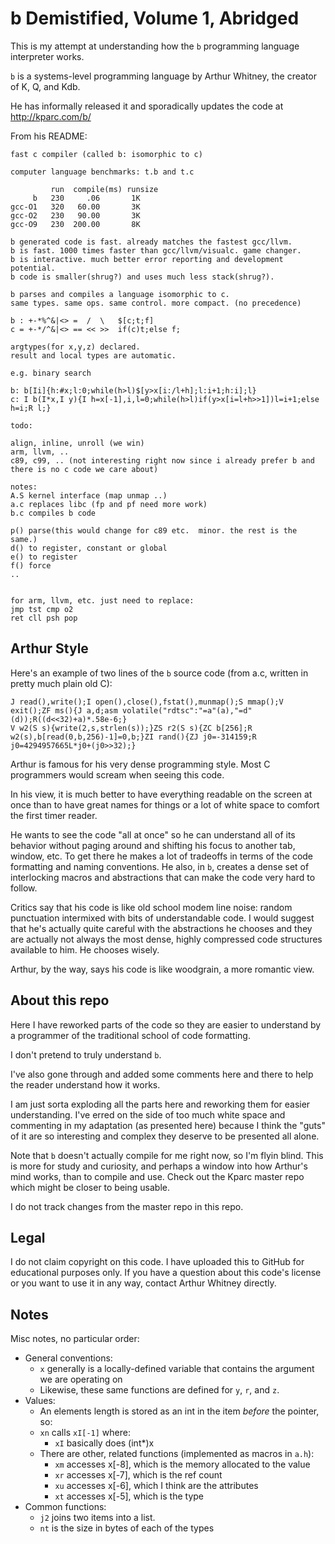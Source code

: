 b Demistified, Volume 1, Abridged
=================================

This is my attempt at understanding how the `b` programming language interpreter works.

`b` is a systems-level programming language by Arthur Whitney, the creator of K, Q, and Kdb.

He has informally released it and sporadically updates the code at http://kparc.com/b/

From his README:

```
fast c compiler (called b: isomorphic to c)

computer language benchmarks: t.b and t.c

         run  compile(ms) runsize
     b   230     .06       1K
gcc-O1   320   60.00       3K
gcc-O2   230   90.00       3K
gcc-O9   230  200.00       8K

b generated code is fast. already matches the fastest gcc/llvm.
b is fast. 1000 times faster than gcc/llvm/visualc. game changer.
b is interactive. much better error reporting and development potential.
b code is smaller(shrug?) and uses much less stack(shrug?).

b parses and compiles a language isomorphic to c. 
same types. same ops. same control. more compact. (no precedence)

b : +-*%^&|<> =  /  \   $[c;t;f]
c = +-*/^&|<> == << >>  if(c)t;else f;

argtypes(for x,y,z) declared. 
result and local types are automatic.

e.g. binary search

b: b[Ii]{h:#x;l:0;while(h>l)$[y>x[i:/l+h];l:i+1;h:i];l}
c: I b(I*x,I y){I h=x[-1],i,l=0;while(h>l)if(y>x[i=l+h>>1])l=i+1;else h=i;R l;}

todo: 

align, inline, unroll (we win)
arm, llvm, ..
c89, c99, .. (not interesting right now since i already prefer b and there is no c code we care about)

notes:
A.S kernel interface (map unmap ..)
a.c replaces libc (fp and pf need more work)
b.c compiles b code
 
p() parse(this would change for c89 etc.  minor. the rest is the same.)
d() to register, constant or global
e() to register
f() force
..


for arm, llvm, etc. just need to replace:
jmp tst cmp o2
ret cll psh pop
```

Arthur Style
---------

Here's an example of two lines of the `b` source code (from a.c, written in pretty much plain old C):

```
J read(),write();I open(),close(),fstat(),munmap();S mmap();V exit();ZF ms(){J a,d;asm volatile("rdtsc":"=a"(a),"=d"(d));R((d<<32)+a)*.58e-6;}
V w2(S s){write(2,s,strlen(s));}ZS r2(S s){ZC b[256];R w2(s),b[read(0,b,256)-1]=0,b;}ZI rand(){ZJ j0=-314159;R j0=4294957665L*j0+(j0>>32);}
```

Arthur is famous for his very dense programming style. Most C programmers would
scream when seeing this code.

In his view, it is much better to have everything readable on the screen at once than to have great
names for things or a lot of white space to comfort the first timer reader. 

He wants to see the code "all at once" so he can understand all of its behavior without paging around
and shifting his focus to another tab, window, etc. To get there he makes a lot of tradeoffs in terms 
of the code formatting and naming conventions. He also, in `b`, creates a dense set of interlocking
macros and abstractions that can make the code very hard to follow.

Critics say that his code is like old school modem line noise: random
punctuation intermixed with bits of understandable code. I would suggest that
he's actually quite careful with the abstractions he chooses and they are
actually not always the most dense, highly compressed code structures available
to him. He chooses wisely.

Arthur, by the way, says his code is like woodgrain, a more romantic view. 

About this repo
------

Here I have reworked parts of the code so they are easier to understand by a
programmer of the traditional school of code formatting.

I don't pretend to truly understand `b`. 

I've also gone through and added some comments here and there to help the reader
understand how it works.

I am just sorta exploding all the parts here and reworking them for easier
understanding. I've erred on the side of too much white space and commenting in
my adaptation (as presented here) because I think the "guts" of it are so
interesting and complex they deserve to be presented all alone.

Note that `b` doesn't actually compile for me right now, so I'm flyin blind.
This is more for study and curiosity, and perhaps a window into how Arthur's
mind works, than to compile and use. Check out the Kparc master repo which
might be closer to being usable.

I do not track changes from the master repo in this repo.

Legal
-----

I do not claim copyright on this code. I have uploaded this to GitHub for
educational purposes only. If you have a question about this code's license or
you want to use it in any way, contact Arthur Whitney directly.

Notes
-----

Misc notes, no particular order:

* General conventions:
  * `x` generally is a locally-defined variable that contains the argument we are operating on
  * Likewise, these same functions are defined for `y`, `r`, and `z`.
* Values:
	* An elements length is stored as an int in the item *before* the pointer, so:
	* `xn` calls `xI[-1]` where:
		* `xI` basically does (int*)x 
	* There are other, related functions (implemented as macros in `a.h`):
		* `xm` accesses x[-8], which is the memory allocated to the value
		* `xr` accesses x[-7], which is the ref count
		* `xu` accesses x[-6], which I think are the attributes 
		* `xt` accesses x[-5], which is the type
* Common functions:
	* `j2` joins two items into a list.
	* `nt` is the size in bytes of each of the types

